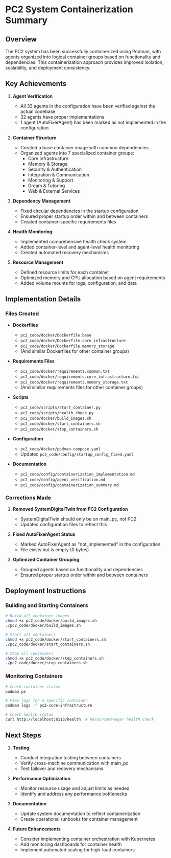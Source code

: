 # PC2 System Containerization Summary

## Overview

The PC2 system has been successfully containerized using Podman, with agents organized into logical container groups based on functionality and dependencies. This containerization approach provides improved isolation, scalability, and deployment consistency.

## Key Achievements

1. **Agent Verification**
   - All 33 agents in the configuration have been verified against the actual codebase
   - 32 agents have proper implementations
   - 1 agent (AutoFixerAgent) has been marked as not implemented in the configuration

2. **Container Structure**
   - Created a base container image with common dependencies
   - Organized agents into 7 specialized container groups:
     - Core Infrastructure
     - Memory & Storage
     - Security & Authentication
     - Integration & Communication
     - Monitoring & Support
     - Dream & Tutoring
     - Web & External Services

3. **Dependency Management**
   - Fixed circular dependencies in the startup configuration
   - Ensured proper startup order within and between containers
   - Created container-specific requirements files

4. **Health Monitoring**
   - Implemented comprehensive health check system
   - Added container-level and agent-level health monitoring
   - Created automated recovery mechanisms

5. **Resource Management**
   - Defined resource limits for each container
   - Optimized memory and CPU allocation based on agent requirements
   - Added volume mounts for logs, configuration, and data

## Implementation Details

### Files Created

- **Dockerfiles**
  - `pc2_code/docker/Dockerfile.base`
  - `pc2_code/docker/Dockerfile.core_infrastructure`
  - `pc2_code/docker/Dockerfile.memory_storage`
  - (And similar Dockerfiles for other container groups)

- **Requirements Files**
  - `pc2_code/docker/requirements.common.txt`
  - `pc2_code/docker/requirements.core_infrastructure.txt`
  - `pc2_code/docker/requirements.memory_storage.txt`
  - (And similar requirements files for other container groups)

- **Scripts**
  - `pc2_code/scripts/start_container.py`
  - `pc2_code/scripts/health_check.py`
  - `pc2_code/docker/build_images.sh`
  - `pc2_code/docker/start_containers.sh`
  - `pc2_code/docker/stop_containers.sh`

- **Configuration**
  - `pc2_code/docker/podman-compose.yaml`
  - Updated `pc2_code/config/startup_config_fixed.yaml`

- **Documentation**
  - `pc2_code/config/containerization_implementation.md`
  - `pc2_code/config/agent_verification.md`
  - `pc2_code/config/containerization_summary.md`

### Corrections Made

1. **Removed SystemDigitalTwin from PC2 Configuration**
   - SystemDigitalTwin should only be on main_pc, not PC2
   - Updated configuration files to reflect this

2. **Fixed AutoFixerAgent Status**
   - Marked AutoFixerAgent as "not_implemented" in the configuration
   - File exists but is empty (0 bytes)

3. **Optimized Container Grouping**
   - Grouped agents based on functionality and dependencies
   - Ensured proper startup order within and between containers

## Deployment Instructions

### Building and Starting Containers

```bash
# Build all container images
chmod +x pc2_code/docker/build_images.sh
./pc2_code/docker/build_images.sh

# Start all containers
chmod +x pc2_code/docker/start_containers.sh
./pc2_code/docker/start_containers.sh

# Stop all containers
chmod +x pc2_code/docker/stop_containers.sh
./pc2_code/docker/stop_containers.sh
```

### Monitoring Containers

```bash
# Check container status
podman ps

# View logs for a specific container
podman logs -f pc2-core-infrastructure

# Check health status
curl http://localhost:8113/health  # ResourceManager health check
```

## Next Steps

1. **Testing**
   - Conduct integration testing between containers
   - Verify cross-machine communication with main_pc
   - Test failover and recovery mechanisms

2. **Performance Optimization**
   - Monitor resource usage and adjust limits as needed
   - Identify and address any performance bottlenecks

3. **Documentation**
   - Update system documentation to reflect containerization
   - Create operational runbooks for container management

4. **Future Enhancements**
   - Consider implementing container orchestration with Kubernetes
   - Add monitoring dashboards for container health
   - Implement automated scaling for high-load containers 